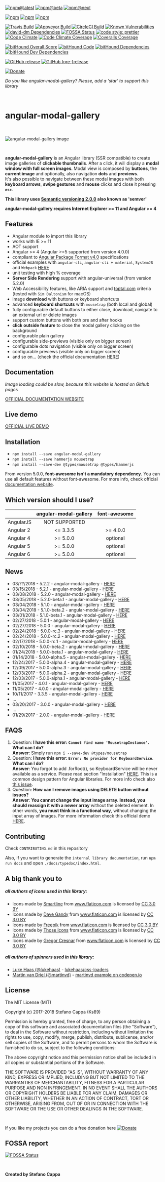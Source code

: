 [![npm@latest](https://img.shields.io/npm/v/angular-modal-gallery.svg?style=flat-square)](https://www.npmjs.com/package/angular-modal-gallery)   [![npm@beta](https://img.shields.io/npm/v/angular-modal-gallery/beta.svg?style=flat-square)](https://www.npmjs.com/package/angular-modal-gallery)   [![npm@next](https://img.shields.io/npm/v/angular-modal-gallery/next.svg?style=flat-square)](https://www.npmjs.com/package/angular-modal-gallery)

[![npm](https://img.shields.io/npm/dw/angular-modal-gallery.svg)](https://www.npmjs.com/package/angular-modal-gallery)   [![npm](https://img.shields.io/npm/dm/angular-modal-gallery.svg)](https://www.npmjs.com/package/angular-modal-gallery)   [![npm](https://img.shields.io/npm/dy/angular-modal-gallery.svg)](https://www.npmjs.com/package/angular-modal-gallery)

[![Travis Build](https://travis-ci.org/Ks89/angular-modal-gallery.svg?branch=master)](https://travis-ci.org/Ks89/angular-modal-gallery)   [![Appveyor Build](https://ci.appveyor.com/api/projects/status/ikp5qqr9aci2s0ae/branch/master?svg=true)](https://ci.appveyor.com/project/Ks89/angular-modal-gallery/branch/master)   [![CircleCI Build](https://circleci.com/gh/Ks89/angular-modal-gallery.svg?style=svg)](https://circleci.com/gh/Ks89/angular-modal-gallery)   [![Known Vulnerabilities](https://snyk.io/test/github/ks89/angular-modal-gallery/badge.svg)](https://snyk.io/test/github/ks89/angular-modal-gallery)   [![david-dm Dependencies](https://david-dm.org/Ks89/angular-modal-gallery.svg)](https://david-dm.org/Ks89/angular-modal-gallery)   [![FOSSA Status](https://app.fossa.io/api/projects/git%2Bgithub.com%2FKs89%2Fangular-modal-gallery.svg?type=shield)](https://app.fossa.io/projects/git%2Bgithub.com%2FKs89%2Fangular-modal-gallery?ref=badge_shield)   [![code style: prettier](https://img.shields.io/badge/code_style-prettier-ff69b4.svg?style=flat-square)](https://github.com/prettier/prettier)   [![Code Climate](https://codeclimate.com/github/Ks89/angular-modal-gallery/badges/gpa.svg)](https://codeclimate.com/github/Ks89/angular-modal-gallery)   [![Code Climate Coverage](https://codeclimate.com/github/Ks89/angular-modal-gallery/badges/coverage.svg)](https://codeclimate.com/github/Ks89/angular-modal-gallery/coverage)   [![Coveralls Coverage](https://coveralls.io/repos/github/Ks89/angular-modal-gallery/badge.svg?branch=master)](https://coveralls.io/github/Ks89/angular-modal-gallery?branch=master)

[![bitHound Overall Score](https://www.bithound.io/github/Ks89/angular-modal-gallery/badges/score.svg)](https://www.bithound.io/github/Ks89/angular-modal-gallery)   [![bitHound Code](https://www.bithound.io/github/Ks89/angular-modal-gallery/badges/code.svg)](https://www.bithound.io/github/Ks89/angular-modal-gallery)   [![bitHound Dependencies](https://www.bithound.io/github/Ks89/angular-modal-gallery/badges/dependencies.svg)](https://www.bithound.io/github/Ks89/angular-modal-gallery/master/dependencies/npm)   [![bitHound Dev Dependencies](https://www.bithound.io/github/Ks89/angular-modal-gallery/badges/devDependencies.svg)](https://www.bithound.io/github/Ks89/angular-modal-gallery/master/dependencies/npm)

[![GitHub release](https://img.shields.io/github/release/Ks89/angular-modal-gallery.svg?style=flat-square)](https://github.com/Ks89/angular-modal-gallery)   [![GitHub (pre-)release](https://img.shields.io/github/release/Ks89/angular-modal-gallery/all.svg?style=flat-square)](https://github.com/Ks89/angular-modal-gallery)

[![Donate](https://img.shields.io/badge/Donate-PayPal-green.svg)](https://www.paypal.me/stefanocappa)

*Do you like angular-modal-gallery? Please, add a 'star' to support this library*

<br>

# angular-modal-gallery

<br>

![angular-modal-gallery image](https://github.com/Ks89/angular-modal-gallery/blob/develop/amg5.png?raw=true)

<br>

**angular-modal-gallery** is an Angular library (SSR compatible) to create image galleries of **clickable thumbnails**.
After a click, it will display a **modal window with full screen images**.
Modal view is composed by **buttons**, the **current image** and optionally, also navigation **dots** and **previews**.
<br>
It's also possible to navigate between these modal images with both **keyboard arrows**, **swipe gestures** and **mouse** clicks and close it pressing **`esc`**.

**This library uses [Semantic versioning 2.0.0](http://semver.org/) also known as 'semver'**

**angular-modal-gallery requires Internet Explorer >= 11 and Angular >= 4**


## Features
- Angular module to import this library
- works with IE >= 11
- AOT support
- Angular >= 4 (Angular >=5 supported from version 4.0.0)
- compliant to [Angular Package Format v4.0]( https://goo.gl/AMOU5G) specifications
- official examples with `angular-cli`, `angular-cli + material`, `SystemJS` and `Webpack` [HERE](https://github.com/Ks89/angular-modal-gallery/tree/master/examples)
- unit testing with high % coverage
- **Server Side Rendering** support with angular-universal (from version 5.2.0)
- Web Accessibility features, like ARIA support and [toptal.com](https://www.toptal.com/designers/colorfilter) criteria (tested with `Sim Daltonism` for macOS)
- image **download** with buttons or keyboard shortcuts
- advanced **keyboard shortcuts** with `mousetrap` (both local and global)
- fully configurable default buttons to either close, download, navigate to an external url or delete images
- support custom buttons with both pre and after hooks
- **click outside feature** to close the modal gallery clicking on the background
- configurable plain gallery
- configurable side-previews (visible only on bigger screen)
- configurable dots navigation (visible only on bigger screen)
- configurable previews (visible only on bigger screen)
- and so on... (check the official documentation [HERE](https://ks89.github.io/angular-modal-gallery-2018.github.io/))


## **Documentation**

*Image loading could be slow, because this website is hosted on Github pages*

[OFFICIAL DOCUMENTATION WEBSITE](https://ks89.github.io/angular-modal-gallery-2018.github.io/)


## **Live demo**

[OFFICIAL LIVE DEMO](https://stackblitz.com/edit/angular-modal-gallery-v5/)


## Installation
- `npm install --save angular-modal-gallery`
- `npm install --save hammerjs mousetrap`
- `npm install --save-dev @types/mousetrap @types/hammerjs`

From version 5.0.0, **font-awesome isn't a mandatory dependency**. You can use all default features without font-awesome. For more info, check official [documentation website](https://ks89.github.io/angular-modal-gallery-2018.github.io/).


## Which version should I use?

|            | angular-modal-gallery | font-awesome |
| ---------- | :---:                 | :---:        |
| AngularJS  | NOT SUPPORTED         |              |
| Angular 2  | &lt;= 3.3.5           | &gt;= 4.0.0  |
| Angular 4  | &gt;= 5.0.0           | optional     | 
| Angular 5  | &gt;= 5.0.0           | optional     |
| Angular 6  | &gt;= 5.0.0           | optional     |


## News
- 03/??/2018 - 5.2.2 - angular-modal-gallery - [HERE](https://github.com/Ks89/angular-modal-gallery/releases)
- 03/15/2018 - 5.2.1 - angular-modal-gallery - [HERE](https://github.com/Ks89/angular-modal-gallery/releases)
- 03/08/2018 - 5.2.0 - angular-modal-gallery - [HERE](https://github.com/Ks89/angular-modal-gallery/releases)
- 03/05/2018 - 5.2.0-beta.1 - angular-modal-gallery - [HERE](https://github.com/Ks89/angular-modal-gallery/releases)
- 03/04/2018 - 5.1.0 - angular-modal-gallery - [HERE](https://github.com/Ks89/angular-modal-gallery/releases)
- 03/04/2018 - 5.1.0-beta.2 - angular-modal-gallery - [HERE](https://github.com/Ks89/angular-modal-gallery/releases)
- 03/01/2018 - 5.1.0-beta.1 - angular-modal-gallery - [HERE](https://github.com/Ks89/angular-modal-gallery/releases)
- 02/27/2018 - 5.0.1 - angular-modal-gallery - [HERE](https://github.com/Ks89/angular-modal-gallery/releases)
- 02/27/2018 - 5.0.0 - angular-modal-gallery - [HERE](https://github.com/Ks89/angular-modal-gallery/releases)
- 02/24/2018 - 5.0.0-rc.3 - angular-modal-gallery - [HERE](https://github.com/Ks89/angular-modal-gallery/releases)
- 02/24/2018 - 5.0.0-rc.2 - angular-modal-gallery - [HERE](https://github.com/Ks89/angular-modal-gallery/releases)
- 02/17/2018 - 5.0.0-rc.1 - angular-modal-gallery - [HERE](https://github.com/Ks89/angular-modal-gallery/releases)
- 02/10/2018 - 5.0.0-beta.2 - angular-modal-gallery - [HERE](https://github.com/Ks89/angular-modal-gallery/releases)
- 01/24/2018 - 5.0.0-beta.1 - angular-modal-gallery - [HERE](https://github.com/Ks89/angular-modal-gallery/releases)
- 01/14/2018 - 5.0.0-alpha.5 - angular-modal-gallery - [HERE](https://github.com/Ks89/angular-modal-gallery/releases)
- 12/24/2017 - 5.0.0-alpha.4 - angular-modal-gallery - [HERE](https://github.com/Ks89/angular-modal-gallery/releases)
- 12/09/2017 - 5.0.0-alpha.3 - angular-modal-gallery - [HERE](https://github.com/Ks89/angular-modal-gallery/releases)
- 12/03/2017 - 5.0.0-alpha.2 - angular-modal-gallery - [HERE](https://github.com/Ks89/angular-modal-gallery/releases)
- 12/03/2017 - 5.0.0-alpha.1 - angular-modal-gallery - [HERE](https://github.com/Ks89/angular-modal-gallery/releases)
- 11/05/2017 - 4.0.1 - angular-modal-gallery - [HERE](https://github.com/Ks89/angular-modal-gallery/releases)
- 11/05/2017 - 4.0.0 - angular-modal-gallery - [HERE](https://github.com/Ks89/angular-modal-gallery/releases)
- 10/11/2017 - 3.3.5 - angular-modal-gallery - [HERE](https://github.com/Ks89/angular-modal-gallery/releases)
- ...
- 03/20/2017 - 3.0.0 - angular-modal-gallery - [HERE](https://github.com/Ks89/angular-modal-gallery/releases)
- ...
- 01/29/2017 - 2.0.0 - angular-modal-gallery - [HERE](https://github.com/Ks89/angular-modal-gallery/releases)


## FAQS

1. Question: **I have this error: `Cannot find name 'MousetrapInstance'`. What can I do?**<br>
   **Answer**: Simply run `npm i --save-dev @types/mousetrap`
2. Question: **I have this error: `Error: No provider for KeyboardService`. What can I do?**<br>
   **Answer**: You forgot to add .forRoot(), so KeyboardService will be never available as a service. Please read section "Installation" [HERE](https://ks89.github.io/angular-modal-gallery-2018.github.io/gettingStarted).
   This is a common design pattern for Angular libraries. For more info check also [this issue](https://github.com/Ks89/angular-modal-gallery/issues/94).
3. Question: **How can I remove images using DELETE button without issues?**<br>
   **Answer**: **You cannot change the input image array. Instead, you should reassign it with a newer array** without the deleted element.
   In other words, **you must think in a functional way**, without changing the input array of images.
   For more information check this official demo [HERE](https://ks89.github.io/angular-modal-gallery-2018.github.io/demo/buttons-strategies).


## Contributing

Check `CONTRIBUTING.md` in this repository

Also, if you want to generate the `internal library documentation`, run `npm run docs` and open `./docs/typedoc/index.html`.


## A big thank you to

##### all authors of icons used in this library:
- Icons made by <a href="https://www.flaticon.com/authors/smartline" title="Smartline">Smartline</a> from <a href="https://www.flaticon.com/" title="Flaticon">www.flaticon.com</a> is licensed by <a href="http://creativecommons.org/licenses/by/3.0/" title="Creative Commons BY 3.0" target="_blank">CC 3.0 BY</a>
- Icons made by <a href="https://www.flaticon.com/authors/dave-gandy" title="Dave Gandy">Dave Gandy</a> from <a href="https://www.flaticon.com/" title="Flaticon">www.flaticon.com</a> is licensed by <a href="http://creativecommons.org/licenses/by/3.0/" title="Creative Commons BY 3.0" target="_blank">CC 3.0 BY</a>
- Icons made by <a href="http://www.freepik.com" title="Freepik">Freepik</a> from <a href="https://www.flaticon.com/" title="Flaticon">www.flaticon.com</a> is licensed by <a href="http://creativecommons.org/licenses/by/3.0/" title="Creative Commons BY 3.0" target="_blank">CC 3.0 BY</a>
- Icons made by <a href="https://www.flaticon.com/authors/those-icons" title="Those Icons">Those Icons</a> from <a href="https://www.flaticon.com/" title="Flaticon">www.flaticon.com</a> is licensed by <a href="http://creativecommons.org/licenses/by/3.0/" title="Creative Commons BY 3.0" target="_blank">CC 3.0 BY</a>
- Icons made by <a href="https://www.flaticon.com/authors/gregor-cresnar" title="Gregor Cresnar">Gregor Cresnar</a> from <a href="https://www.flaticon.com/" title="Flaticon">www.flaticon.com</a> is licensed by <a href="http://creativecommons.org/licenses/by/3.0/" title="Creative Commons BY 3.0" target="_blank">CC 3.0 BY</a>
  
##### all authors of spinners used in this library:
- <a href="https://github.com/lukehaas">Luke Haas (@lukehaas)</a> - <a href="https://github.com/lukehaas/css-loaders">lukehaas/css-loaders</a></li>
- <a href="https://github.com/martinvd">Martin van Driel (@martinvd)</a> - <a href="https://codepen.io/martinvd/pen/xbQJom">martinvd example on codepen.io</a></li>


## License

The MIT License (MIT)

Copyright (c) 2017-2018 Stefano Cappa (Ks89)

Permission is hereby granted, free of charge, to any person obtaining a copy
of this software and associated documentation files (the "Software"), to deal
in the Software without restriction, including without limitation the rights
to use, copy, modify, merge, publish, distribute, sublicense, and/or sell
copies of the Software, and to permit persons to whom the Software is
furnished to do so, subject to the following conditions:

The above copyright notice and this permission notice shall be included in all
copies or substantial portions of the Software.

THE SOFTWARE IS PROVIDED "AS IS", WITHOUT WARRANTY OF ANY KIND, EXPRESS OR
IMPLIED, INCLUDING BUT NOT LIMITED TO THE WARRANTIES OF MERCHANTABILITY,
FITNESS FOR A PARTICULAR PURPOSE AND NON INFRINGEMENT. IN NO EVENT SHALL THE
AUTHORS OR COPYRIGHT HOLDERS BE LIABLE FOR ANY CLAIM, DAMAGES OR OTHER
LIABILITY, WHETHER IN AN ACTION OF CONTRACT, TORT OR OTHERWISE, ARISING FROM,
OUT OF OR IN CONNECTION WITH THE SOFTWARE OR THE USE OR OTHER DEALINGS IN THE
SOFTWARE.

<br/>

If you like my projects you can do a free donation here [![Donate](https://img.shields.io/badge/Donate-PayPal-green.svg)](https://www.paypal.me/stefanocappa)


## FOSSA report

[![FOSSA Status](https://app.fossa.io/api/projects/git%2Bgithub.com%2FKs89%2Fangular-modal-gallery.svg?type=large)](https://app.fossa.io/projects/git%2Bgithub.com%2FKs89%2Fangular-modal-gallery?ref=badge_large)

<br/>

**Created by Stefano Cappa**
